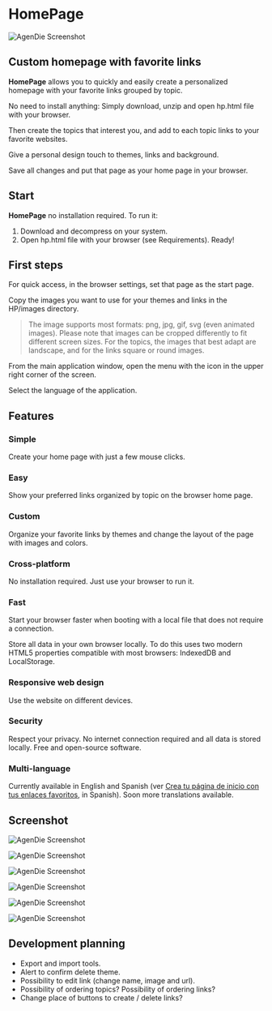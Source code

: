# HomePage

![AgenDie Screenshot](http://posits.x10host.com/wp-content/uploads/2017/07/Captura-el-2017-07-17-a-las-22.38.32-fullpage.png)

## Custom homepage with favorite links

**HomePage** allows you to quickly and easily create a personalized homepage with your favorite links grouped by topic.

No need to install anything: Simply download, unzip and open hp.html file with your browser.

Then create the topics that interest you, and add to each topic links to your favorite websites.

Give a personal design touch to themes, links and background.

Save all changes and put that page as your home page in your browser.

## Start

**HomePage** no installation required. To run it:

1. Download and decompress on your system.
2. Open hp.html file with your browser (see Requirements). Ready!

## First steps

For quick access, in the browser settings, set that page as the start page.

Copy the images you want to use for your themes and links in the HP/images directory.

> The image supports most formats: png, jpg, gif, svg (even animated images).
> Please note that images can be cropped differently to fit different screen sizes.
> For the topics, the images that best adapt are landscape, and for the links square or round images.

From the main application window, open the menu with the icon in the upper right corner of the screen.

Select the language of the application.

## Features

### Simple

Create your home page with just a few mouse clicks.

### Easy

Show your preferred links organized by topic on the browser home page.

### Custom

Organize your favorite links by themes and change the layout of the page with images and colors.

### Cross-platform

No installation required. Just use your browser to run it.

### Fast

Start your browser faster when booting with a local file that does not require a connection.

Store all data in your own browser locally. To do this uses two modern HTML5 properties compatible with most browsers: IndexedDB and LocalStorage.

### Responsive web design

Use the website on different devices.

### Security

Respect your privacy. No internet connection required and all data is stored locally. Free and open-source software.

### Multi-language

Currently available in English and Spanish (ver [Crea tu página de inicio con tus enlaces favoritos](http://posits.x10host.com/crea-tu-pagina-de-inicio-con-tus-enlaces-favoritos/), in Spanish). Soon more translations available.

## Screenshot

![AgenDie Screenshot](http://posits.x10host.com/wp-content/uploads/2017/07/Captura-el-2017-07-17-a-las-22.38.06-fullpage.png)

![AgenDie Screenshot](http://posits.x10host.com/wp-content/uploads/2017/07/Captura-el-2017-07-17-a-las-22.35.54-fullpage.png)

![AgenDie Screenshot](http://posits.x10host.com/wp-content/uploads/2017/07/Captura-el-2017-07-17-a-las-22.27.51-fullpage.png)

![AgenDie Screenshot](http://posits.x10host.com/wp-content/uploads/2017/07/Captura-el-2017-07-17-a-las-22.23.53.png)

![AgenDie Screenshot](http://posits.x10host.com/wp-content/uploads/2017/07/Captura-el-2017-07-17-a-las-22.20.18-fullpage.png)

![AgenDie Screenshot](http://posits.x10host.com/wp-content/uploads/2017/07/Captura-el-2017-07-17-a-las-22.16.03-fullpage.png)

## Development planning

- Export and import tools.
- Alert to confirm delete theme.
- Possibility to edit link (change name, image and url).
- Possibility of ordering topics? Possibility of ordering links?
- Change place of buttons to create / delete links?


